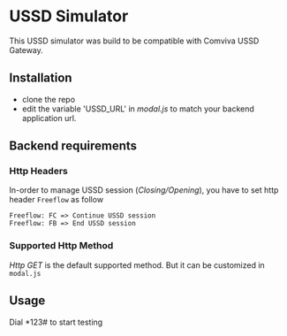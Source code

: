 # USSD Simulator
This USSD simulator was build to be compatible with Comviva USSD Gateway.

## Installation
- clone the repo
- edit the variable 'USSD_URL' in *modal.js* to match your backend application url.

## Backend requirements

### Http Headers
In-order to manage USSD session (*Closing/Opening*), you have to set http header `Freeflow` as follow

```
Freeflow: FC => Continue USSD session
Freeflow: FB => End USSD session
```

### Supported Http Method

*Http GET* is the default supported method.
But it can be customized in `modal.js`

## Usage
Dial *123# to start testing